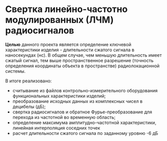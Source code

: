 # Свертка линейно-частотно модулированных (ЛЧМ) радиосигналов

**Целью** данного проекта является определение ключевой характеристики изделия - длительности сжатого сигнала в наносекундах (нс). В общем случае, чем меньшую длительность имеет сжатый сигнал, тем выше пространственное разрешение (точность определения координаты объекта в пространстве) радиолокационной системы.

В итоге реализовано:
  - считывание из файлов контрольно-измерительного оборудования функциональных характеристики изделий;
  - преобразование исходных данных из комплексных чисел в децибелы (дБ);
  - свертка радиосигналов и обратное Фурье-преобразование для перехода из частотной во временную область;
  - определение максимума амплитудно-частотной характеристики, линейная интерполяция соседних точек
  - расчет длительности сжатого сигнала по заданному уровню -6 дБ
